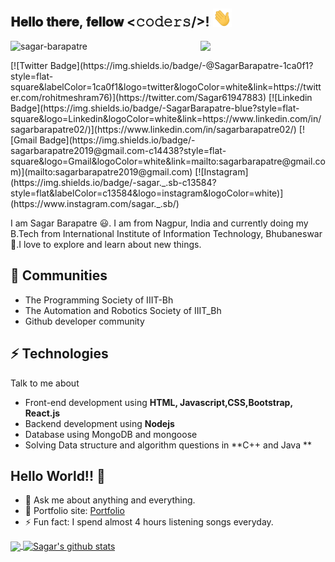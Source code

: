 <h2> 𝐇𝐞𝐥𝐥𝐨 𝐭𝐡𝐞𝐫𝐞, 𝐟𝐞𝐥𝐥𝐨𝐰 <𝚌𝚘𝚍𝚎𝚛𝚜/>! <img src="https://raw.githubusercontent.com/ABSphreak/ABSphreak/master/gifs/Hi.gif" width="30px"></h2>

<img align='right' src='https://user-images.githubusercontent.com/5713670/87202985-820dcb80-c2b6-11ea-9f56-7ec461c497c3.gif' width='200"'>
<p align="left"> <img src="https://komarev.com/ghpvc/?username=sagar-barapatre" alt="sagar-barapatre" /> </p>
[![Twitter Badge](https://img.shields.io/badge/-@SagarBarapatre-1ca0f1?style=flat-square&labelColor=1ca0f1&logo=twitter&logoColor=white&link=https://twitter.com/rohitmeshram76)](https://twitter.com/Sagar61947883) [![Linkedin Badge](https://img.shields.io/badge/-SagarBarapatre-blue?style=flat-square&logo=Linkedin&logoColor=white&link=https://www.linkedin.com/in/sagarbarapatre02/)](https://www.linkedin.com/in/sagarbarapatre02/)
[![Gmail Badge](https://img.shields.io/badge/-sagarbarapatre2019@gmail.com-c14438?style=flat-square&logo=Gmail&logoColor=white&link=mailto:sagarbarapatre@gmail.com)](mailto:sagarbarapatre2019@gmail.com)
[![Instagram](https://img.shields.io/badge/-sagar._.sb-c13584?style=flat&labelColor=c13584&logo=instagram&logoColor=white)](https://www.instagram.com/sagar._.sb/)


I am Sagar Barapatre 😃. I am from Nagpur, India and currently doing my B.Tech from International Institute of Information Technology, Bhubaneswar 🏫.I love to explore and learn about new things.
## 👯 Communities
* The Programming Society of IIIT-Bh
* The Automation and Robotics Society of IIIT_Bh
* Github developer community
## ⚡ Technologies
Talk to me about
- Front-end development using **HTML, Javascript,CSS,Bootstrap, React.js**
- Backend development using **Nodejs**
- Database using MongoDB and mongoose
- Solving Data structure and algorithm questions in **C++ and Java **
## Hello World!! 🤔
- 💬 Ask me about anything and everything.
- 🎯 Portfolio site: [Portfolio](https://rohitmhere.me/)
- ⚡ Fun fact: I spend almost 4 hours listening songs everyday.
 
<a href="https://github.com/sagar-barapatre">
  <img align="center" src="https://github-readme-stats.vercel.app/api/top-langs/?username=sagar-barapatre&theme=dark&hide_langs_below=1" />
</a>
<a href="https://github.com/sagar-barapatre">
 <img align="center" src="https://github-readme-stats.vercel.app/api?username=sagar-barapatre&show_icons=true&theme=dracula&line_height=27" alt="Sagar's github stats"/>
</a>
